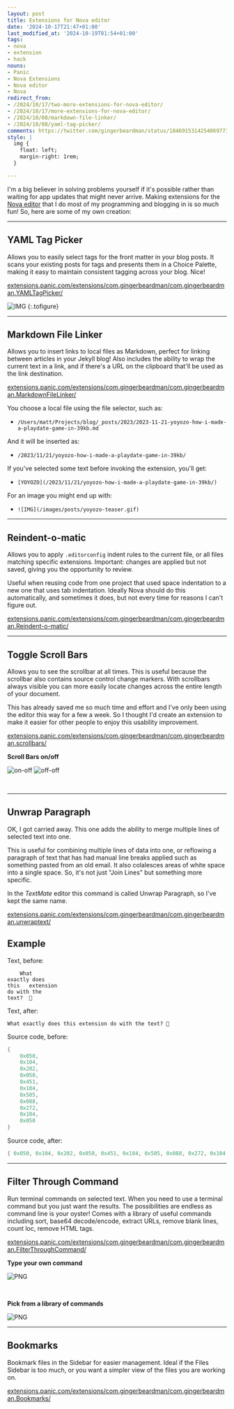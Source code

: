 ```yaml
---
layout: post
title: Extensions for Nova editor
date: '2024-10-17T21:47+01:00'
last_modified_at: '2024-10-19T01:54+01:00'
tags:
- nova
- extension
- hack
nouns:
- Panic
- Nova Extensions
- Nova editor
- Nova
redirect_from:
- /2024/10/17/two-more-extensions-for-nova-editor/
- /2024/10/17/more-extensions-for-nova-editor/
- /2024/10/08/markdown-file-linker/
- /2024/10/08/yaml-tag-picker/
comments: https://twitter.com/gingerbeardman/status/1846915314254069773
style: |
  img {
    float: left;
    margin-right: 1rem;
  }

---
```


I'm a big believer in solving problems yourself if it's possible rather than waiting for app updates that might never arrive. Making extensions for the [Nova editor](https://nova.app) that I do most of my programming and blogging in is so much fun! So, here are some of my own creation:

----

## YAML Tag Picker

Allows you to easily select tags for the front matter in your blog posts. It scans your existing posts for tags and presents them in a Choice Palette, making it easy to maintain consistent tagging across your blog. Nice!

[extensions.panic.com/extensions/com.gingerbeardman/com.gingerbeardman.YAMLTagPicker/](https://extensions.panic.com/extensions/com.gingerbeardman/com.gingerbeardman.YAMLTagPicker/)

![IMG](/images/posts/yaml-tag-picker.png "Searching existing tags for the word “play”")
{:.tofigure}

----

## Markdown File Linker

Allows you to insert links to local files as Markdown, perfect for linking between articles in your Jekyll blog! Also includes the ability to wrap the current text in a link, and if there's a URL on the clipboard that'll be used as the link destination.

[extensions.panic.com/extensions/com.gingerbeardman/com.gingerbeardman.MarkdownFileLinker/](https://extensions.panic.com/extensions/com.gingerbeardman/com.gingerbeardman.MarkdownFileLinker/)

You choose a local file using the file selector, such as:

- `/Users/matt/Projects/blog/_posts/2023/2023-11-21-yoyozo-how-i-made-a-playdate-game-in-39kb.md`

And it will be inserted as:

- `/2023/11/21/yoyozo-how-i-made-a-playdate-game-in-39kb/`

If you've selected some text before invoking the extension, you'll get:

- `[YOYOZO](/2023/11/21/yoyozo-how-i-made-a-playdate-game-in-39kb/)`

For an image you might end up with:

- `![IMG](∕images/posts/yoyozo-teaser.gif)`

----

## Reindent-o-matic

Allows you to apply `.editorconfig` indent rules to the current file, or all files matching specific extensions. Important: changes are applied but not saved, giving you the opportunity to review.

 Useful when reusing code from one project that used space indentation to a new one that uses tab indentation. Ideally Nova should do this automatically, and sometimes it does, but not every time for reasons I can't figure out.

[extensions.panic.com/extensions/com.gingerbeardman/com.gingerbeardman.Reindent-o-matic/](https://extensions.panic.com/extensions/com.gingerbeardman/com.gingerbeardman.Reindent-o-matic/)

----

## Toggle Scroll Bars

Allows you to see the scrollbar at all times. This is useful because the scrollbar also contains source control change markers. With scrollbars always visible you can more easily locate changes across the entire length of your document.

This has already saved me so much time and effort and I've only been using the editor this way for a few a week. So I thought I'd create an extension to make it easier for other people to enjoy this usability improvement.

[extensions.panic.com/extensions/com.gingerbeardman/com.gingerbeardman.scrollbars/](https://extensions.panic.com/extensions/com.gingerbeardman/com.gingerbeardman.scrollbars/)

**Scroll Bars on/off**

![on-off](/images/posts/scrollbars-on-minimap-off.png) ![off-off](/images/posts/scrollbars-off-minimap-off.png) 

<br clear="both">

----

## Unwrap Paragraph

OK, I got carried away. This one adds the ability to merge multiple lines of selected text into one.

This is useful for combining multiple lines of data into one, or reflowing a paragraph of text that has had manual line breaks applied such as something pasted from an old email. It also colalesces areas of white space into a single space. So, it's not just "Join Lines" but something more specific.

In the _TextMate_ editor this command is called Unwrap Paragraph, so I've kept the same name.

[extensions.panic.com/extensions/com.gingerbeardman/com.gingerbeardman.unwraptext/](https://extensions.panic.com/extensions/com.gingerbeardman/com.gingerbeardman.unwraptext/)

## Example

Text, before:
```
	What 
exactly does  
this   extension	
do with the
text?  🤔
```

Text, after:
```
What exactly does this extension do with the text? 🤔
```

Source code, before:
```lua
{
	0x050,
	0x104,
	0x202,
	0x050,
	0x451,
	0x104,
	0x505,
	0x088,
	0x272,
	0x104,
	0x050
}
```

Source code, after:
```lua
{ 0x050, 0x104, 0x202, 0x050, 0x451, 0x104, 0x505, 0x088, 0x272, 0x104, 0x050 }
```

----

## Filter Through Command

Run terminal commands on selected text. When you need to use a terminal command but you just want the results. The possibilities are endless as command line is your oyster! Comes with a library of useful commands including sort, base64 decode/encode, extract URLs, remove blank lines, count loc, remove HTML tags.

[extensions.panic.com/extensions/com.gingerbeardman/com.gingerbeardman.FilterThroughCommand/](https://extensions.panic.com/extensions/com.gingerbeardman/com.gingerbeardman.FilterThroughCommand/)

**Type your own command**

![PNG](/images/posts/nova-filter-through-custom-command.png)

<br clear="both">

**Pick from a library of commands**

![PNG](/images/posts/nova-filter-through-command.png)

----

## Bookmarks

Bookmark files in the Sidebar for easier management. Ideal if the Files Sidebar is too much, or you want a simpler view of the files you are working on.

[extensions.panic.com/extensions/com.gingerbeardman/com.gingerbeardman.Bookmarks/](https://extensions.panic.com/extensions/com.gingerbeardman/com.gingerbeardman.Bookmarks/)
